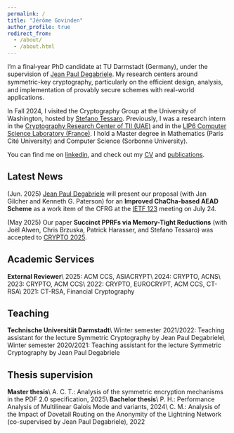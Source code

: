 ```yaml
---
permalink: /
title: "Jérôme Govinden"
author_profile: true
redirect_from: 
  - /about/
  - /about.html
---
```


I’m a final‑year PhD candidate at TU Darmstadt (Germany), under the supervision of [Jean Paul Degabriele](https://degabriele.info). My research centers around symmetric-key cryptography, particularly on the eﬃcient design, analysis, and implementation of provably secure schemes with real-world applications. 

In Fall 2024, I visited the Cryptography Group at the University of Washington, hosted by [Stefano Tessaro](https://homes.cs.washington.edu/~tessaro/). Previously, I was a research intern in the [Cryptography Research Center of TII (UAE)](https://www.tii.ae/cryptography) and in the [LIP6 Computer Science Laboratory (France)](https://www.lip6.fr). I hold a Master degree in Mathematics (Paris Cité University) and Computer Science (Sorbonne University).

You can find me on [linkedin](https://www.linkedin.com/in/jeromegovinden), and check out my [CV](/files/2025-05_Govinden_Jerome_CV.pdf) and [publications](/publications).


Latest News
------
(Jun. 2025) [Jean Paul Degabriele](https://degabriele.info) will present our proposal (with Jan Gilcher and Kenneth G. Paterson) for an **Improved ChaCha-based AEAD Scheme** as a work item of the CFRG at the [IETF 123](https://www.ietf.org/meeting/123/) meeting on July 24.

(May 2025) Our paper **Succinct PPRFs via Memory-Tight Reductions** (with Joël Alwen, Chris Brzuska, Patrick Harasser, and Stefano Tessaro) was accepted to [CRYPTO 2025](https://crypto.iacr.org/2025/).


Academic Services
------
**External Reviewer**\\
2025: ACM CCS, ASIACRYPT\\
2024: CRYPTO, ACNS\\
2023: CRYPTO, ACM CCS\\
2022: CRYPTO, EUROCRYPT, ACM CCS, CT-RSA\\
2021: CT-RSA, Financial Cryptography


Teaching
------
**Technische Universität Darmstadt**\\
Winter semester 2021/2022: Teaching assistant for the lecture Symmetric Cryptography by Jean Paul Degabriele\\
Winter semester 2020/2021: Teaching assistant for the lecture Symmetric Cryptography by Jean Paul Degabriele


Thesis supervision
------
**Master thesis**\\
A. C. T.: Analysis of the symmetric encryption mechanisms in the PDF 2.0 specification, 2025\\
**Bachelor thesis**\\
P. H.: Performance Analysis of Multilinear Galois Mode and variants, 2024\\
C. M.: Analysis of the Impact of Dovetail Routing on the Anonymity of the Lightning Network (co-supervised by Jean Paul Degabriele), 2022
